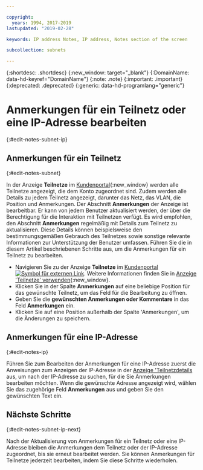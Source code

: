 ```yaml
---

copyright:
  years: 1994, 2017-2019
lastupdated: "2019-02-28"

keywords: IP address Notes, IP address, Notes section of the screen

subcollection: subnets

---
```


{:shortdesc: .shortdesc}
{:new_window: target="_blank"}
{:DomainName: data-hd-keyref="DomainName"}
{:note: .note}
{:important: .important}
{:deprecated: .deprecated}
{:generic: data-hd-programlang="generic"}

# Anmerkungen für ein Teilnetz oder eine IP-Adresse bearbeiten
{:#edit-notes-subnet-ip}

## Anmerkungen für ein Teilnetz
{:#edit-notes-subnet}

In der Anzeige **Teilnetze** im [Kundenportal](https://{DomainName}/){:new_window} werden alle Teilnetze angezeigt, die dem Konto zugeordnet sind. Zudem werden alle Details zu jedem Teilnetz angezeigt, darunter das Netz, das VLAN, die Position und Anmerkungen. Der Abschnitt **Anmerkungen** der Anzeige ist bearbeitbar. Er kann von jedem Benutzer aktualisiert werden, der über die Berechtigung für die Interaktion mit Teilnetzen verfügt. Es wird empfohlen, den Abschnitt **Anmerkungen** regelmäßig mit Details zum Teilnetz zu aktualisieren. Diese Details können beispielsweise den bestimmungsgemäßen Gebrauch des Teilnetzes sowie sonstige relevante Informationen zur Unterstützung der Benutzer umfassen. Führen Sie die in diesem Artikel beschriebenen Schritte aus, um die Anmerkungen für ein Teilnetz zu bearbeiten.

* Navigieren Sie zu der Anzeige **Teilnetze** im [Kundenportal ![Symbol für externen Link](../../icons/launch-glyph.svg "Symbol für externen Link")](https://{DomainName}/). Weitere Informationen finden Sie in [Anzeige 'Teilnetze' verwenden](/docs/infrastructure/subnets?topic=subnets-view-subnet-details){:new_window}.
* Klicken Sie in der Spalte **Anmerkungen** auf eine beliebige Position für das gewünschte Teilnetz, um das Feld für die Bearbeitung zu öffnen.
* Geben Sie die **gewünschten Anmerkungen oder Kommentare** in das Feld **Anmerkungen** ein.
* Klicken Sie auf eine Position außerhalb der Spalte 'Anmerkungen', um die Änderungen zu speichern.

## Anmerkungen für eine IP-Adresse
{:#edit-notes-ip}

Führen Sie zum Bearbeiten der Anmerkungen für eine IP-Adresse zuerst die Anweisungen zum Anzeigen der IP-Adresse in der [Anzeige 'Teilnetzdetails](/docs/infrastructure/subnets?topic=subnets-filter-ip-addresses-subnet-details-screen) aus, um nach der IP-Adresse zu suchen, für die Sie Anmerkungen bearbeiten möchten. Wenn die gewünschte Adresse angezeigt wird, wählen Sie das zugehörige Feld **Anmerkungen** aus und geben Sie den gewünschten Text ein.

## Nächste Schritte
{:#edit-notes-subnet-ip-next}

Nach der Aktualisierung von Anmerkungen für ein Teilnetz oder eine IP-Adresse bleiben die Anmerkungen dem Teilnetz oder der IP-Adresse zugeordnet, bis sie erneut bearbeitet werden. Sie können Anmerkungen für Teilnetze jederzeit bearbeiten, indem Sie diese Schritte wiederholen.
